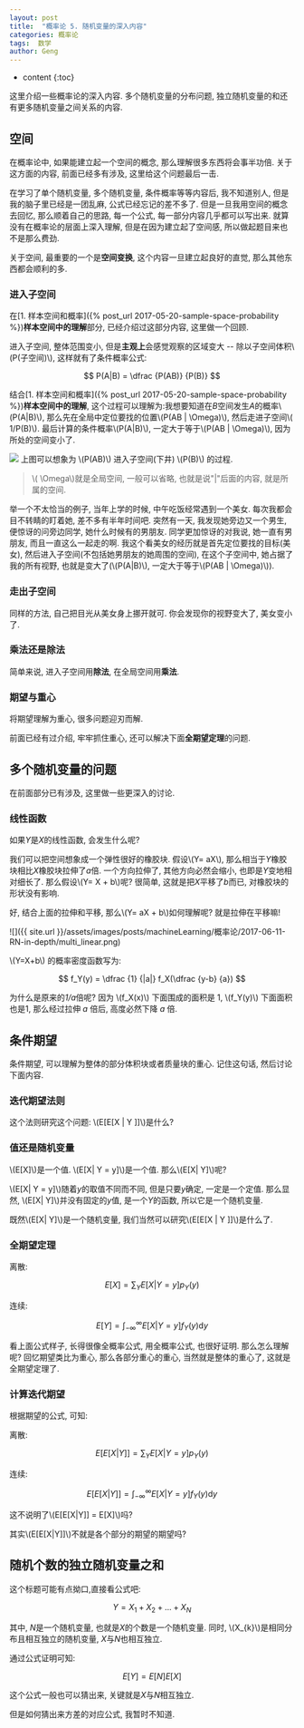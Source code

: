 ```yaml
---
layout: post
title:  "概率论 5. 随机变量的深入内容"
categories: 概率论
tags:  数学
author: Geng
---
```


* content
{:toc}


这里介绍一些概率论的深入内容. 多个随机变量的分布问题, 独立随机变量的和还有更多随机变量之间关系的内容. 

## 空间
在概率论中, 如果能建立起一个空间的概念, 那么理解很多东西将会事半功倍. 关于这方面的内容, 前面已经多有涉及, 这里给这个问题最后一击.






在学习了单个随机变量, 多个随机变量, 条件概率等等内容后, 我不知道别人, 但是我的脑子里已经是一团乱麻, 公式已经忘记的差不多了. 但是一旦我用空间的概念去回忆, 那么顺着自己的思路, 每一个公式, 每一部分内容几乎都可以写出来. 就算没有在概率论的层面上深入理解, 但是在因为建立起了空间感, 所以做起题目来也不是那么费劲. 

关于空间, 最重要的一个是**空间变换**, 这个内容一旦建立起良好的直觉, 那么其他东西都会顺利的多. 

### 进入子空间

在[1. 样本空间和概率]({% post_url 2017-05-20-sample-space-probability %})**样本空间中的理解**部分, 已经介绍过这部分内容, 这里做一个回顾. 

进入子空间, 整体范围变小, 但是**主观上**会感觉观察的区域变大 -- 除以子空间体积\\(P(子空间)\\), 这样就有了条件概率公式:

$$ P(A|B) = \dfrac {P(AB)} {P(B)} $$

结合[1. 样本空间和概率]({% post_url 2017-05-20-sample-space-probability %})**样本空间中的理解**, 这个过程可以理解为:我想要知道在*B*空间发生*A*的概率\\(P(A\|B)\\), 那么先在全局中定位要找的位置\\(P(AB \| \Omega)\\), 然后走进子空间\\( 1/P(B)\\). 最后计算的条件概率\\(P(A\|B)\\), 一定大于等于\\(P(AB \| \Omega)\\), 因为所处的空间变小了. 

![](http://photocdn.sohu.com/20160924/Img469074935.jpeg)
上图可以想象为 \\(P(AB)\\) 进入子空间(下井) \\(P(B)\\) 的过程.

> \\( \Omega\\)就是全局空间, 一般可以省略, 也就是说"\|"后面的内容, 就是所属的空间.

举一个不太恰当的例子, 当年上学的时候, 中午吃饭经常遇到一个美女. 每次我都会目不转睛的盯着她, 差不多有半年时间吧. 突然有一天, 我发现她旁边又一个男生, 便惊讶的问旁边同学, 她什么时候有的男朋友. 同学更加惊讶的对我说, 她一直有男朋友, 而且一直这么一起走的啊. 我这个看美女的经历就是首先定位要找的目标(美女), 然后进入子空间(不包括她男朋友的她周围的空间), 在这个子空间中, 她占据了我的所有视野, 也就是变大了(\\(P(A\|B)\\), 一定大于等于\\(P(AB \| \Omega)\\)). 

### 走出子空间
同样的方法, 自己把目光从美女身上挪开就可. 你会发现你的视野变大了, 美女变小了. 

### 乘法还是除法
简单来说, 进入子空间用**除法**, 在全局空间用**乘法**.

### 期望与重心
将期望理解为重心, 很多问题迎刃而解.

前面已经有过介绍, 牢牢抓住重心, 还可以解决下面**全期望定理**的问题.

## 多个随机变量的问题

在前面部分已有涉及, 这里做一些更深入的讨论.

### 线性函数

如果*Y*是*X*的线性函数, 会发生什么呢?

我们可以把空间想象成一个弹性很好的橡胶块. 假设\\(Y= aX\\), 那么相当于*Y*橡胶块相比*X*橡胶块拉伸了*a*倍. 一个方向拉伸了, 其他方向必然会缩小, 也即是*Y*变地相对细长了. 那么假设\\(Y= X + b\\)呢? 很简单, 这就是把*X*平移了*b*而已, 对橡胶块的形状没有影响.

好, 结合上面的拉伸和平移, 那么\\(Y= aX + b\\)如何理解呢? 就是拉伸在平移嘛!

![]({{ site.url }}/assets/images/posts/machineLearning/概率论/2017-06-11-RN-in-depth/multi_linear.png)

\\(Y=X+b\\) 的概率密度函数写为:

$$ f_Y(y) = \dfrac {1} {|a|} f_X(\dfrac {y-b} {a}) $$

为什么是原来的*1/a*倍呢? 因为 \\(f_X(x)\\) 下面围成的面积是 1, \\(f_Y(y)\\) 下面面积也是1, 那么经过拉伸 *a* 倍后, 高度必然下降 *a* 倍. 

## 条件期望
条件期望, 可以理解为整体的部分体积块或者质量块的重心. 记住这句话, 然后讨论下面内容.

### 迭代期望法则
这个法则研究这个问题: \\(E[E[X \| Y ]]\\)是什么?

### 值还是随机变量
\\(E[X]\\)是一个值. \\(E[X\| Y = y]\\)是一个值. 那么\\(E[X\| Y]\\)呢?

\\(E[X\| Y = y]\\)随着*y*的取值不同而不同, 但是只要*y*确定, 一定是一个定值. 那么显然, \\(E[X\| Y]\\)并没有固定的*y*值, 是一个*Y*的函数, 所以它是一个随机变量. 

既然\\(E[X\| Y]\\)是一个随机变量, 我们当然可以研究\\(E[E[X \| Y ]]\\)是什么了.

### 全期望定理
离散:

$$ E[X]  = \sum_Y E[X | Y = y ] p_Y(y)   $$

连续:

$$ E[Y]  = \int_{-\infty} ^{\infty} E[X | Y = y ] f_Y(y)\mathrm{d}y   $$

看上面公式样子, 长得很像全概率公式, 用全概率公式, 也很好证明. 那么怎么理解呢? 回忆期望类比为重心, 那么各部分重心的重心, 当然就是整体的重心了, 这就是全期望定理了.

### 计算迭代期望
根据期望的公式, 可知:

离散:

$$ E[E[X | Y ]]  = \sum_Y E[X | Y = y ] p_Y(y)   $$

连续:

$$ E[E[X | Y ]]  = \int_{-\infty} ^{\infty} E[X | Y = y ] f_Y(y)\mathrm{d}y   $$

这不说明了\\(E[E[X\|Y]] = E[X]\\)吗?

其实\\(E[E[X\|Y]]\\)不就是各个部分的期望的期望吗?

## 随机个数的独立随机变量之和
这个标题可能有点拗口,直接看公式吧:

$$ Y = X_{1} + X_{2} + ... + X_{N} $$

其中, *N*是一个随机变量, 也就是*X*的个数是一个随机变量. 同时, \\(X_{k}\\)是相同分布且相互独立的随机变量, *X*与*N*也相互独立.

通过公式证明可知:

$$ E[Y] = E[N]E[X] $$

这个公式一般也可以猜出来, 关键就是*X*与*N*相互独立.

但是如何猜出来方差的对应公式, 我暂时不知道.
